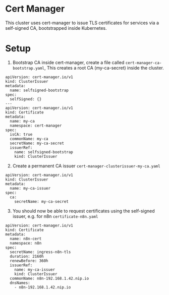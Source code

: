 # Cert Manager

This cluster uses cert-manager to issue TLS certificates for services via a self-signed CA, bootstrapped inside Kubernetes.

# Setup

1. Bootstrap CA inside cert-manager, create a file called `cert-manager-ca-bootstrap.yaml`, This creates a root CA (my-ca-secret) inside the cluster.

```
apiVersion: cert-manager.io/v1
kind: ClusterIssuer
metadata:
  name: selfsigned-bootstrap
spec:
  selfSigned: {}
---
apiVersion: cert-manager.io/v1
kind: Certificate
metadata:
  name: my-ca
  namespace: cert-manager
spec:
  isCA: true
  commonName: my-ca
  secretName: my-ca-secret
  issuerRef:
    name: selfsigned-bootstrap
    kind: ClusterIssuer

```

2. Create a permanent CA issuer `cert-manager-clusterissuer-my-ca.yaml`

```
apiVersion: cert-manager.io/v1
kind: ClusterIssuer
metadata:
  name: my-ca-issuer
spec:
  ca:
    secretName: my-ca-secret
```

3. You should now be able to request certificates using the self-signed issuer, e.g. for n8n `certificate-n8n.yaml`

```
apiVersion: cert-manager.io/v1
kind: Certificate
metadata:
  name: n8n-cert
  namespace: n8n
spec:
  secretName: ingress-n8n-tls
  duration: 2160h
  renewBefore: 360h
  issuerRef:
    name: my-ca-issuer
    kind: ClusterIssuer
  commonName: n8n-192.168.1.42.nip.io
  dnsNames:
    - n8n-192.168.1.42.nip.io
```
